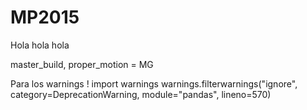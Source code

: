 # MP2015
Hola hola hola

master_build, proper_motion = MG

Para los warnings !
import warnings
warnings.filterwarnings("ignore", category=DeprecationWarning,
                        module="pandas", lineno=570)
